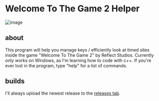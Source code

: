 # Welcome To The Game 2 Helper
![image](https://shared.cloudflare.steamstatic.com/store_item_assets/steam/apps/720250/header.jpg)

## about
This program will help you manage keys / efficiently look at timed sites inside the game "Welcome To The Game 2" by Reflect Studios.
Currently only works on Windows, as I'm learning how to code with c++.
If you're ever lost in the program, type "help" for a list of commands.

## builds
I'll always upload the newest release to the [releases tab](https://github.com/Harbor811/wttg2-helper/releases).
